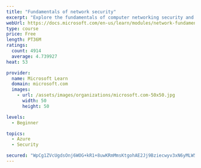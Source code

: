 ```yaml
---
title: "Fundamentals of network security"
excerpt: "Explore the fundamentals of computer networking security and monitoring."
webUrl: https://docs.microsoft.com/en-us/learn/modules/network-fundamentals-2/
type: course
price: Free
length: PT36M
ratings:
  count: 4914
  average: 4.739927
heat: 53

provider:
  name: Microsoft Learn
  domain: microsoft.com
  images:
    - url: /assets/images/organizations/microsoft.com-50x50.jpg
      width: 50
      height: 50

levels:
  - Beginner

topics:
  - Azure
  - Security

secured: "WpCg1ZVcUgdsOnj6WOG+kR1+8uwKRmMmsKtgohAE2Jj9Bziecwyv3xN6yMLW5jD91om6hIa4yPJToDmTIwM0NOAvKvi5pbBDbnFkrGG1TKsRl/65QDM8KBDGpU8Zd9iJk0X/Uglyl7SmmaEaJ26grJGO0pKX9oIG3FqknnjFfh1H3vWoz+KQjrdG2PUM85ejEmvUhXRhQcEK1VT+wghC4omH5z3HCmqg2uidC0n2EJMuxTxsrg+eLeDRaG2zbsah4m2DSAg0PjKAP+8HcWfvZWEq3JQ/9dBr445C2Yi8dNOTL73E5/3kpSoI9umCH1Vshe0g+3onv2ZSznAdWwwbp6rQh2bhjS05VxcNUARdbrBMOXfgX9H216asaq5Tee6HhjCjZFGPhRPGRAQYbvUhb1ntTppm2f3Kvy13zMx0OX0=;KnmAQBZ2IiDKaV83i35zlQ=="
---
```


